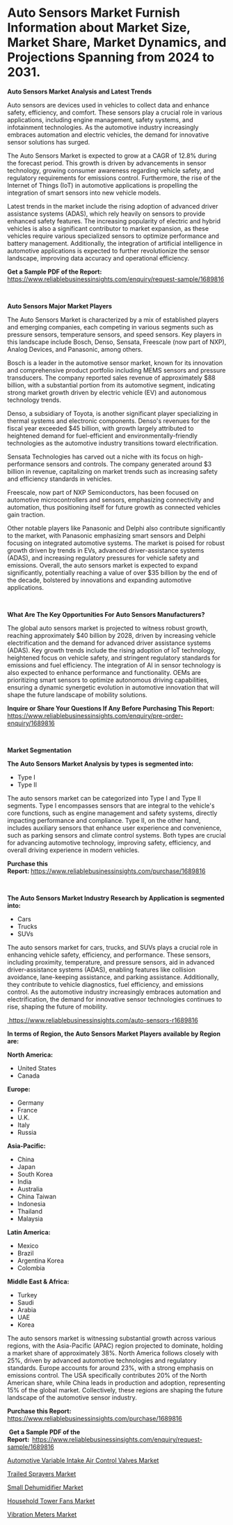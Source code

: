 <p><h1>Auto Sensors Market Furnish Information about Market Size, Market Share, Market Dynamics, and Projections Spanning from 2024 to 2031.</h1></p><p><strong>Auto Sensors Market Analysis and Latest Trends</strong></p>
<p><p>Auto sensors are devices used in vehicles to collect data and enhance safety, efficiency, and comfort. These sensors play a crucial role in various applications, including engine management, safety systems, and infotainment technologies. As the automotive industry increasingly embraces automation and electric vehicles, the demand for innovative sensor solutions has surged. </p><p>The Auto Sensors Market is expected to grow at a CAGR of 12.8% during the forecast period. This growth is driven by advancements in sensor technology, growing consumer awareness regarding vehicle safety, and regulatory requirements for emissions control. Furthermore, the rise of the Internet of Things (IoT) in automotive applications is propelling the integration of smart sensors into new vehicle models.</p><p>Latest trends in the market include the rising adoption of advanced driver assistance systems (ADAS), which rely heavily on sensors to provide enhanced safety features. The increasing popularity of electric and hybrid vehicles is also a significant contributor to market expansion, as these vehicles require various specialized sensors to optimize performance and battery management. Additionally, the integration of artificial intelligence in automotive applications is expected to further revolutionize the sensor landscape, improving data accuracy and operational efficiency.</p></p>
<p><strong>Get a Sample PDF of the Report:&nbsp;</strong> <a href="https://www.reliablebusinessinsights.com/enquiry/request-sample/1689816?utm_campaign=75&utm_medium=2&utm_source=Github&utm_content=ia&utm_term=17102024&utm_id=auto-sensors">https://www.reliablebusinessinsights.com/enquiry/request-sample/1689816</a></p>
<p>&nbsp;</p>
<p><strong>Auto Sensors Major Market Players</strong></p>
<p><p>The Auto Sensors Market is characterized by a mix of established players and emerging companies, each competing in various segments such as pressure sensors, temperature sensors, and speed sensors. Key players in this landscape include Bosch, Denso, Sensata, Freescale (now part of NXP), Analog Devices, and Panasonic, among others.</p><p>Bosch is a leader in the automotive sensor market, known for its innovation and comprehensive product portfolio including MEMS sensors and pressure transducers. The company reported sales revenue of approximately $88 billion, with a substantial portion from its automotive segment, indicating strong market growth driven by electric vehicle (EV) and autonomous technology trends.</p><p>Denso, a subsidiary of Toyota, is another significant player specializing in thermal systems and electronic components. Denso's revenues for the fiscal year exceeded $45 billion, with growth largely attributed to heightened demand for fuel-efficient and environmentally-friendly technologies as the automotive industry transitions toward electrification.</p><p>Sensata Technologies has carved out a niche with its focus on high-performance sensors and controls. The company generated around $3 billion in revenue, capitalizing on market trends such as increasing safety and efficiency standards in vehicles.</p><p>Freescale, now part of NXP Semiconductors, has been focused on automotive microcontrollers and sensors, emphasizing connectivity and automation, thus positioning itself for future growth as connected vehicles gain traction.</p><p>Other notable players like Panasonic and Delphi also contribute significantly to the market, with Panasonic emphasizing smart sensors and Delphi focusing on integrated automotive systems. The market is poised for robust growth driven by trends in EVs, advanced driver-assistance systems (ADAS), and increasing regulatory pressures for vehicle safety and emissions. Overall, the auto sensors market is expected to expand significantly, potentially reaching a value of over $35 billion by the end of the decade, bolstered by innovations and expanding automotive applications.</p></p>
<p>&nbsp;</p>
<p><strong>What Are The Key Opportunities For Auto Sensors Manufacturers?</strong></p>
<p><p>The global auto sensors market is projected to witness robust growth, reaching approximately $40 billion by 2028, driven by increasing vehicle electrification and the demand for advanced driver assistance systems (ADAS). Key growth trends include the rising adoption of IoT technology, heightened focus on vehicle safety, and stringent regulatory standards for emissions and fuel efficiency. The integration of AI in sensor technology is also expected to enhance performance and functionality. OEMs are prioritizing smart sensors to optimize autonomous driving capabilities, ensuring a dynamic synergetic evolution in automotive innovation that will shape the future landscape of mobility solutions.</p></p>
<p><strong>Inquire or Share Your Questions If Any Before Purchasing This Report:</strong> <a href="https://www.reliablebusinessinsights.com/enquiry/pre-order-enquiry/1689816?utm_campaign=75&utm_medium=2&utm_source=Github&utm_content=ia&utm_term=17102024&utm_id=auto-sensors">https://www.reliablebusinessinsights.com/enquiry/pre-order-enquiry/1689816</a></p>
<p>&nbsp;</p>
<p><strong>Market Segmentation</strong></p>
<p><strong>The Auto Sensors Market Analysis by types is segmented into:</strong></p>
<p><ul><li>Type I</li><li>Type II</li></ul></p>
<p><p>The auto sensors market can be categorized into Type I and Type II segments. Type I encompasses sensors that are integral to the vehicle's core functions, such as engine management and safety systems, directly impacting performance and compliance. Type II, on the other hand, includes auxiliary sensors that enhance user experience and convenience, such as parking sensors and climate control systems. Both types are crucial for advancing automotive technology, improving safety, efficiency, and overall driving experience in modern vehicles.</p></p>
<p><strong>Purchase this Report:&nbsp;</strong><a href="https://www.reliablebusinessinsights.com/purchase/1689816?utm_campaign=75&utm_medium=2&utm_source=Github&utm_content=ia&utm_term=17102024&utm_id=auto-sensors">https://www.reliablebusinessinsights.com/purchase/1689816</a></p>
<p>&nbsp;</p>
<p><strong>The Auto Sensors Market Industry Research by Application is segmented into:</strong></p>
<p><ul><li>Cars</li><li>Trucks</li><li>SUVs</li></ul></p>
<p><p>The auto sensors market for cars, trucks, and SUVs plays a crucial role in enhancing vehicle safety, efficiency, and performance. These sensors, including proximity, temperature, and pressure sensors, aid in advanced driver-assistance systems (ADAS), enabling features like collision avoidance, lane-keeping assistance, and parking assistance. Additionally, they contribute to vehicle diagnostics, fuel efficiency, and emissions control. As the automotive industry increasingly embraces automation and electrification, the demand for innovative sensor technologies continues to rise, shaping the future of mobility.</p></p>
<p><a href="https://www.reliablebusinessinsights.com/auto-sensors-r1689816?utm_campaign=75&utm_medium=2&utm_source=Github&utm_content=ia&utm_term=17102024&utm_id=auto-sensors">&nbsp;https://www.reliablebusinessinsights.com/auto-sensors-r1689816</a></p>
<p><strong>In terms of Region, the Auto Sensors Market Players available by Region are:</strong></p>
<p>
    <p> <strong> North America: </strong>
        <ul>
            <li>United States</li>
            <li>Canada</li>
        </ul>
        </p> 
    <p> <strong> Europe: </strong>
        <ul>
            <li>Germany</li>
            <li>France</li>
            <li>U.K.</li>
            <li>Italy</li>
            <li>Russia</li>
        </ul>
        </p> 
    <p> <strong> Asia-Pacific: </strong>
        <ul>
            <li>China</li>
            <li>Japan</li>
            <li>South Korea</li>
            <li>India</li>
            <li>Australia</li>
            <li>China Taiwan</li>
            <li>Indonesia</li>
            <li>Thailand</li>
            <li>Malaysia</li>
        </ul>
        </p> 
    <p> <strong> Latin America: </strong>
        <ul>
            <li>Mexico</li>
            <li>Brazil</li>
            <li>Argentina Korea</li>
            <li>Colombia</li>
        </ul>
        </p> 
    <p> <strong> Middle East & Africa: </strong>
        <ul>
            <li>Turkey</li>
            <li>Saudi</li>
            <li>Arabia</li>
            <li>UAE</li>
            <li>Korea</li>
        </ul>
    </p>
    </p>
<p><p>The auto sensors market is witnessing substantial growth across various regions, with the Asia-Pacific (APAC) region projected to dominate, holding a market share of approximately 38%. North America follows closely with 25%, driven by advanced automotive technologies and regulatory standards. Europe accounts for around 23%, with a strong emphasis on emissions control. The USA specifically contributes 20% of the North American share, while China leads in production and adoption, representing 15% of the global market. Collectively, these regions are shaping the future landscape of the automotive sensor industry.</p></p>
<p><strong>Purchase this Report: </strong><a href="https://www.reliablebusinessinsights.com/purchase/1689816?utm_campaign=75&utm_medium=2&utm_source=Github&utm_content=ia&utm_term=17102024&utm_id=auto-sensors">https://www.reliablebusinessinsights.com/purchase/1689816</a></p>
<p>&nbsp;<strong>Get a Sample PDF of the Report:&nbsp;&nbsp;</strong><a href="https://www.reliablebusinessinsights.com/enquiry/request-sample/1689816?utm_campaign=75&utm_medium=2&utm_source=Github&utm_content=ia&utm_term=17102024&utm_id=auto-sensors">https://www.reliablebusinessinsights.com/enquiry/request-sample/1689816</a></p>
<p><strong></strong></p>
<p><p><a href="https://github.com/erskinemm93/Market-Research-Report-List-1/blob/main/automotive-variable-intake-air-control-valves-market.md?utm_campaign=75&utm_medium=2&utm_source=Github&utm_content=ia&utm_term=17102024&utm_id=auto-sensors">Automotive Variable Intake Air Control Valves Market</a></p><p><a href="https://issuu.com/reportprime-2/docs/trailed-sprayers-market-size-2030.p_6adfa9ea62d8f2?utm_campaign=75&utm_medium=2&utm_source=Github&utm_content=ia&utm_term=17102024&utm_id=auto-sensors">Trailed Sprayers Market</a></p><p><a href="https://www.linkedin.com/pulse/decoding-small-dehumidifier-industry-dynamics-strategic-cqb4c?utm_campaign=75&utm_medium=2&utm_source=Github&utm_content=ia&utm_term=17102024&utm_id=auto-sensors">Small Dehumidifier Market</a></p><p><a href="https://www.linkedin.com/pulse/household-tower-fans-market-global-regional-analysis-focus-iqkec?utm_campaign=75&utm_medium=2&utm_source=Github&utm_content=ia&utm_term=17102024&utm_id=auto-sensors">Household Tower Fans Market</a></p><p><a href="https://issuu.com/reportprime-2/docs/vibration-meters-market-size-2030.p_2a531aaaf46761?utm_campaign=75&utm_medium=2&utm_source=Github&utm_content=ia&utm_term=17102024&utm_id=auto-sensors">Vibration Meters Market</a></p></p>